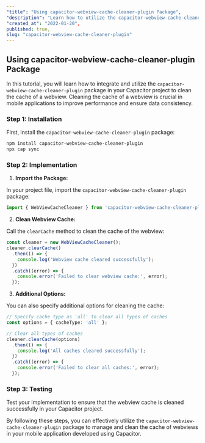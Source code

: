 ```yaml
---
"title": "Using capacitor-webview-cache-cleaner-plugin Package",
"description": "Learn how to utilize the capacitor-webview-cache-cleaner-plugin package to clean the cache of a webview in your Capacitor plugin.",
"created_at": "2022-01-20",
published: true,
slug: "capacitor-webview-cache-cleaner-plugin"
---
```


## Using capacitor-webview-cache-cleaner-plugin Package

In this tutorial, you will learn how to integrate and utilize the `capacitor-webview-cache-cleaner-plugin` package in your Capacitor project to clean the cache of a webview. Cleaning the cache of a webview is crucial in mobile applications to improve performance and ensure data consistency.

### Step 1: Installation

First, install the `capacitor-webview-cache-cleaner-plugin` package:

```bash
npm install capacitor-webview-cache-cleaner-plugin
npx cap sync
```

### Step 2: Implementation

1. **Import the Package:**

In your project file, import the `capacitor-webview-cache-cleaner-plugin` package:

```typescript
import { WebViewCacheCleaner } from 'capacitor-webview-cache-cleaner-plugin';
```

2. **Clean Webview Cache:**

Call the `clearCache` method to clean the cache of the webview:

```typescript
const cleaner = new WebViewCacheCleaner();
cleaner.clearCache()
  .then(() => {
    console.log('Webview cache cleared successfully');
  })
  .catch((error) => {
    console.error('Failed to clear webview cache:', error);
  });
```

3. **Additional Options:**

You can also specify additional options for cleaning the cache:

```typescript
// Specify cache type as 'all' to clear all types of caches
const options = { cacheType: 'all' };

// Clear all types of caches
cleaner.clearCache(options)
  .then(() => {
    console.log('All caches cleared successfully');
  })
  .catch((error) => {
    console.error('Failed to clear all caches:', error);
  });
```

### Step 3: Testing

Test your implementation to ensure that the webview cache is cleaned successfully in your Capacitor project.

By following these steps, you can effectively utilize the `capacitor-webview-cache-cleaner-plugin` package to manage and clean the cache of webviews in your mobile application developed using Capacitor.